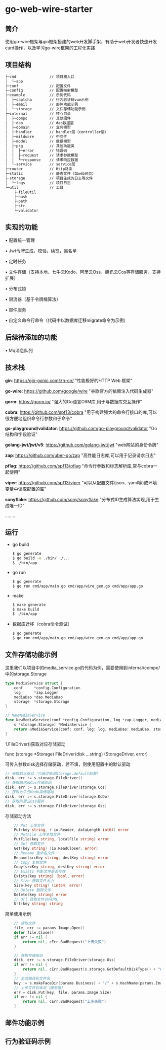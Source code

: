 # go-web-wire-starter

## 简介

使用go-wire框架与gin框架搭建的web开发脚手架，有助于web开发者快速开发curd操作，以及学习go-wire框架的工程化实践

## 项目结构

```bash
├─cmd				// 项目根入口
│  └─app			
├─conf				// 配置文件
├─config			// 配置映射模型
├─example			// 示例代码
│  ├─captcha		// 行为验证码vue示例
│  ├─email			// 邮件功能示例
│  └─storage		// 文件存储功能示例
├─internal			// 核心目录
│  ├─compo			// 其他组件
│  ├─dao			// dao数据层
│  ├─domain			// 业务模型
│  ├─handler		// handler层（controller层）
│  ├─mildware		// 中间件
│  ├─model			// 数据模型
│  ├─pkg			// 其他功能类
│  │  ├─error		// 错误码
│  │  ├─request		// 请求参数模型
│  │  └─response	// 请求响应数据
│  └─service		// service层
├─router			// Http路由
├─static			// 静态文件（如web网页）
├─storage			// 项目生成的日志等文件
│  └─logs			// 项目日志
└─util				// 工具
    ├─fileUtil
    ├─hash
    ├─path
    ├─str
    └─validator
```



## 实现的功能

• 配置统一管理

• Jwt令牌生成，校验，续签，黑名单

• 定时任务

• 文件存储（支持本地，七牛云Kodo，阿里云Oss，腾讯云Cos等存储服务，支持扩展）

• 分布式锁

• 限流器（基于令牌桶算法）

• 邮件服务

• 自定义命令行命令（代码中以数据库迁移migrate命令为示例）



## 后续待添加的功能

• Mq消息队列



## 技术栈

**gin**: https://gin-gonic.com/zh-cn/	"性能极好的HTTP Web 框架"

**go-wire**: https://github.com/google/wire	"谷歌官方的依赖注入代码生成器"

**gorm**: https://gorm.io/	"强大的Go语言ORM库,用于与数据库交互操作"

**cobra**: https://github.com/spf13/cobra	"用于构建强大的命令行接口的库,可以很方便地组织命令行参数和子命令"

**go-playground/validator**: https://github.com/go-playground/validator	"Go 结构和字段验证"

**golang-jwt/jwt/v5**: https://github.com/golang-jwt/jwt	"web网站的身份令牌"

**zap**: https://github.com/uber-go/zap	"高性能日志库,可以用于记录请求日志"

**pflag**: https://github.com/spf13/pflag	"命令行参数和标志解析库,常与cobra一起使用"

**viper**: https://github.com/spf13/viper	"可以从配置文件(json、yaml等)或环境变量中读取配置的库"

**sonyflake**: https://github.com/sony/sonyflake	"分布式ID生成算法实现,用于生成唯一ID"

........



## 运行

- go build

  ```bash
  $ go generate
  $ go build -o ./bin/ ./...
  $ ./bin/app
  ```

  

- go run

  ```bash
  $ go generate
  $ go run cmd/app/main.go cmd/app/wire_gen.go cmd/app/app.go
  ```

  

- make

  ```bash
  $ make generate
  $ make build
  $ ./bin/app
  ```



- 数据库迁移（cobra命令测试）

  ```bash
  $ go generate
  $ go run cmd/app/main.go cmd/app/wire_gen.go cmd/app/app.go
  ```




## 文件存储功能示例

这里我们以项目中的media_service.go的代码为例，需要使用到internal/compo/中的storage.Storage

```go
type MediaService struct {
    conf     *config.Configuration
    log      *zap.Logger
    mediaDao *dao.MediaDao
    storage  *storage.Storage
}

// NewMediaService .
func NewMediaService(conf *config.Configuration, log *zap.Logger, mediaDao *dao.MediaDao,
    s *storage.Storage) *MediaService {
    return &MediaService{conf: conf, log: log, mediaDao: mediaDao, storage: s}
}
```

1.FileDriver()获取对应存储驱动

func (storage *Storage) FileDriver(disk ...string) (StorageDriver, error)

可传入参数disk选择存储驱动，若不填，则使用配置中的默认驱动

```go
// 获取默认驱动（可通过修改Storage.default配置）
disk, err := s.storage.FileDriver()
// 获取腾讯云Cos存储驱动
disk, err := s.storage.FileDriver(storage.Cos)
// 获取七牛云Kodo存储驱动
disk, err := s.storage.FileDriver(storage.KoDo)
// 获取阿里云Oss服务
disk, err := s.storage.FileDriver(storage.Oss)
```



存储驱动方法

```go
	// Put 上传文件
	Put(key string, r io.Reader, dataLength int64) error
	// PutFile 上传本地文件
	PutFile(key string, localFile string) error
	// Get 获取文件
	Get(key string) (io.ReadCloser, error)
	// Rename 重命名文件
	Rename(srcKey string, destKey string) error
	// Copy 复制文件
	Copy(srcKey string, destKey string) error
	// Exists 判断文件是否存在
	Exists(key string) (bool, error)
	// Size 获取文件大小
	Size(key string) (int64, error)
	// Delete 删除文件
	Delete(key string) error
	// Url 获取文件访问URL
	Url(key string) string
```



简单使用示例

```go
	// 读取文件
	file, err := params.Image.Open()
	defer file.Close()
	if err != nil {
		return nil, cErr.BadRequest("上传失败")
	}

	// 获取存储驱动
	disk, err := s.storage.FileDriver(storage.Oss)
	if err != nil {
		return nil, cErr.BadRequest(s.storage.GetDefaultDiskType() + "disk not found")
	}
	// 生成路径和文件名
	key := s.makeFaceDir(params.Business) + "/" + s.HashName(params.Image.Filename)
	// 上传文件到本地（服务器）
	err = disk.Put(key, file, params.Image.Size)
	if err != nil {
		return nil, cErr.BadRequest("上传失败")
	}
```



## 邮件功能示例

## 行为验证码示例